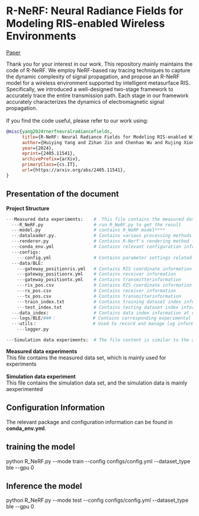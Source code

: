 # R-NeRF: Neural Radiance Fields for Modeling RIS-enabled Wireless Environments
[Paper](https://arxiv.org/abs/2405.11541)<br>

Thank you for your interest in our work. This repository mainly maintains the code of R-NeRF. We employ NeRF-based ray tracing techniques to capture the dynamic complexity of signal propagation, and propose an R-NeRF model for a wireless environment supported by intelligent metasurface RIS. Specifically, we introduced a well-designed two-stage framework to accurately trace the entire transmission path. Each stage in our framework accurately characterizes the dynamics of electromagnetic signal propagation.<br>
<br>
If you find the code useful, please refer to our work using:<br>
```bibtex
@misc{yang2024rnerfneuralradiancefields,
      title={R-NeRF: Neural Radiance Fields for Modeling RIS-enabled Wireless Environments}, 
      author={Huiying Yang and Zihan Jin and Chenhao Wu and Rujing Xiong and Robert Caiming Qiu and Zenan Ling},
      year={2024},
      eprint={2405.11541},
      archivePrefix={arXiv},
      primaryClass={cs.IT},
      url={https://arxiv.org/abs/2405.11541}, 
}
```
## Presentation of the document<br>
**Project Structure** <br>
```python
---Measured data experiments:    #  This file contains the measured data set, which is mainly used for experiments
  ---R_NeRF.py                   # run R_NeRF.py to get the result
  ---model.py                    # contains R_NeRF model****
  ---dataloader.py.              # Contains various processing methods for data
  ---renderer.py                 # Contains R-Nerf's rendering method for data
  ---conda_env.yml               # Contains relevant configuration information for this code
  ---configs:    
    ---config.yml                # Contains parameter settings related to code runtime
  ---data/BLE:    
    ---gateway_positionris.yml   # Contains RIS coordinate information
    ---gateway_positionrx.yml    # Contains receiver information
    ---gateway_positiontx.yml    # Contains transmitterinformation
    ---ris_pos.csv               # Contains RIS coordinate information
    ---rx_pos.csv                # Contains receiver information
    ---tx_pos.csv                # Contains transmitterinformation
    ---train_index.txt           # Contains training dataset index information
    ---test_index.txt            # Contains testing dataset index information
  ---data_index:                 # Contains data index information at different sampling rates
  ---logs/BLE/###：              # Contains corresponding experimental result information
  ---utils：                     # Used to record and manage log information of programs
    ---logger.py

---Simulation data experiments:  # The file content is similar to the appeal content
```
**Measured data experiments** <br>
This file contains the measured data set, which is mainly used for experiments<br>
<br>
**Simulation data experiment** <br>
This file contains the simulation data set, and the simulation data is mainly aexperimented<br>
## Configuration Information <br>
The relevant package and configuration information can be found in **conda_env.yml**.
## training the model<br>
python R_NeRF.py --mode train --config configs/config.yml --dataset_type ble --gpu 0 <br>
## Inference the model<br>
python R_NeRF.py --mode test --config configs/config.yml --dataset_type ble --gpu 0<br>
